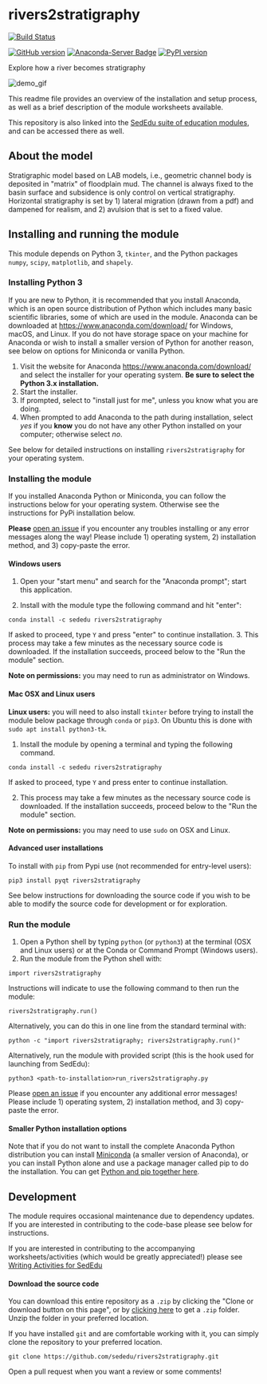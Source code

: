 # rivers2stratigraphy

[![Build Status](https://github.com/sededu/rivers2stratigraphy/actions/workflows/test.yml/badge.svg)](https://github.com/sededu/rivers2stratigraphy/actions/workflows/test.yml)

[![GitHub version](https://badge.fury.io/gh/sededu%2Frivers2stratigraphy.svg)](https://badge.fury.io/gh/sededu%2Frivers2stratigraphy)
[![Anaconda-Server Badge](https://anaconda.org/sededu/rivers2stratigraphy/badges/version.svg)](https://anaconda.org/sededu/rivers2stratigraphy)
[![PyPI version](https://badge.fury.io/py/rivers2stratigraphy.svg)](https://badge.fury.io/py/rivers2stratigraphy)

Explore how a river becomes stratigraphy

<img src="https://github.com/sededu/rivers2stratigraphy/blob/master/private/rivers2stratigraphy_demo.gif" alt="demo_gif">


This readme file provides an overview of the installation and setup process, as well as a brief description of the module worksheets available.

This repository is also linked into the [SedEdu suite of education modules](https://github.com/sededu/sededu), and can be accessed there as well.



## About the model
Stratigraphic model based on LAB models, i.e., geometric channel body is deposited in "matrix" of floodplain mud. 
The channel is always fixed to the basin surface and subsidence is only control on vertical stratigraphy.
Horizontal stratigraphy is set by 1) lateral migration (drawn from a pdf) and dampened for realism, and 2) avulsion that is set to a fixed value.



## Installing and running the module

This module depends on Python 3, `tkinter`, and the Python packages `numpy`, `scipy`, `matplotlib`, and `shapely`. 

### Installing Python 3

If you are new to Python, it is recommended that you install Anaconda, which is an open source distribution of Python which includes many basic scientific libraries, some of which are used in the module. 
Anaconda can be downloaded at https://www.anaconda.com/download/ for Windows, macOS, and Linux. 
If you do not have storage space on your machine for Anaconda or wish to install a smaller version of Python for another reason, see below on options for Miniconda or vanilla Python.

1. Visit the website for Anaconda https://www.anaconda.com/download/ and select the installer for your operating system.
__Be sure to select the Python 3.x installation.__
2. Start the installer.
3. If prompted, select to "install just for me", unless you know what you are doing.
4. When prompted to add Anaconda to the path during installation, select _yes_ if you __know__ you do not have any other Python installed on your computer; otherwise select _no_.

See below for detailed instructions on installing `rivers2stratigraphy` for your operating system.


### Installing the module

If you installed Anaconda Python or Miniconda, you can follow the instructions below for your operating system. 
Otherwise see the instructions for PyPi installation below.

__Please__ [open an issue](https://github.com/sededu/rivers2stratigraphy/issues) if you encounter any troubles installing or any error messages along the way! 
Please include 1) operating system, 2) installation method, and 3) copy-paste the error.


#### Windows users

1. Open your "start menu" and search for the "Anaconda prompt"; start this application.

2. Install with the module type the following command and hit "enter":
```
conda install -c sededu rivers2stratigraphy
```
If asked to proceed, type `Y` and press "enter" to continue installation. 
3. This process may take a few minutes as the necessary source code is downloaded.
If the installation succeeds, proceed below to the "Run the module" section.

__Note on permissions:__ you may need to run as administrator on Windows.


#### Mac OSX and Linux users

__Linux users:__ you will need to also install `tkinter` before trying to install the module below package through `conda` or `pip3`.
On Ubuntu this is done with `sudo apt install python3-tk`.
<!-- Windows and Mac distributions should come with `python3-tk` installed. -->

1. Install the module by opening a terminal and typing the following command.
```
conda install -c sededu rivers2stratigraphy
```
If asked to proceed, type `Y` and press enter to continue installation.

2. This process may take a few minutes as the necessary source code is downloaded.
If the installation succeeds, proceed below to the "Run the module" section.

__Note on permissions:__ you may need to use `sudo` on OSX and Linux.


#### Advanced user installations
To install with `pip` from Pypi use (not recommended for entry-level users):
```
pip3 install pyqt rivers2stratigraphy
```

See below instructions for downloading the source code if you wish to be able to modify the source code for development or for exploration.


### Run the module

1. Open a Python shell by typing `python` (or `python3`) at the terminal (OSX and Linux users) or at the Conda or Command Prompt (Windows users).
2. Run the module from the Python shell with:
```
import rivers2stratigraphy
```
Instructions will indicate to use the following command to then run the module:
```
rivers2stratigraphy.run()
```

Alternatively, you can do this in one line from the standard terminal with:
```
python -c "import rivers2stratigraphy; rivers2stratigraphy.run()"
```

Alternatively, run the module with provided script (this is the hook used for launching from SedEdu):
```
python3 <path-to-installation>run_rivers2stratigraphy.py
```

Please [open an issue](https://github.com/sededu/rivers2stratigraphy/issues) if you encounter any additional error messages! 
Please include 1) operating system, 2) installation method, and 3) copy-paste the error.


#### Smaller Python installation options
Note that if you do not want to install the complete Anaconda Python distribution you can install [Miniconda](https://conda.io/miniconda.html) (a smaller version of Anaconda), or you can install Python alone and use a package manager called pip to do the installation. 
You can get [Python and pip together here](https://www.python.org/downloads/).


## Development

The module requires occasional maintenance due to dependency updates.
If you are interested in contributing to the code-base please see below for instructions.

If you are interested in contributing to the accompanying worksheets/activities (which would be greatly appreciated!) please see [Writing Activities for SedEdu](https://github.com/sededu/sededu/blob/develop/docs/writing_activities.md)


#### Download the source code

You can download this entire repository as a `.zip` by clicking the "Clone or download button on this page", or by [clicking here](https://github.com/sededu/rivers2stratigraphy/archive/master.zip) to get a `.zip` folder.
Unzip the folder in your preferred location.

If you have installed `git` and are comfortable working with it, you can simply clone the repository to your preferred location.

```
git clone https://github.com/sededu/rivers2stratigraphy.git
```

Open a pull request when you want a review or some comments!
